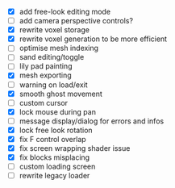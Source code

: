 - [x] add free-look editing mode
- [ ] add camera perspective controls?
- [x] rewrite voxel storage
- [x] rewrite voxel generation to be more efficient
- [ ] optimise mesh indexing
- [ ] sand editing/toggle
- [ ] lily pad painting
- [x] mesh exporting
- [ ] warning on load/exit
- [x] smooth ghost movement
- [ ] custom cursor
- [x] lock mouse during pan
- [ ] message display/dialog for errors and infos
- [x] lock free look rotation
- [x] fix F control overlap
- [x] fix screen wrapping shader issue
- [x] fix blocks misplacing
- [ ] custom loading screen
- [ ] rewrite legacy loader
